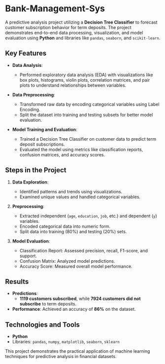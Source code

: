 # **Bank-Management-Sys**

A predictive analysis project utilizing a **Decision Tree Classifier** to forecast customer subscription behavior for term deposits. The project demonstrates end-to-end data processing, visualization, and model evaluation using **Python** and libraries like `pandas`, `seaborn`, and `scikit-learn`.

## **Key Features**
- **Data Analysis**:
  - Performed exploratory data analysis (EDA) with visualizations like box plots, histograms, violin plots, correlation matrices, and pair plots to understand relationships between variables.
  
- **Data Preprocessing**:
  - Transformed raw data by encoding categorical variables using Label Encoding.
  - Split the dataset into training and testing subsets for better model evaluation.

- **Model Training and Evaluation**:
  - Trained a Decision Tree Classifier on customer data to predict term deposit subscriptions.
  - Evaluated the model using metrics like classification reports, confusion matrices, and accuracy scores.

## **Steps in the Project**
1. **Data Exploration**:
   - Identified patterns and trends using visualizations.
   - Examined unique values and handled categorical variables.

2. **Preprocessing**:
   - Extracted independent (`age`, `education`, `job`, etc.) and dependent (`y`) variables.
   - Encoded categorical data into numeric form.
   - Split data into training (80%) and testing (20%) sets.

3. **Model Evaluation**:
   - Classification Report: Assessed precision, recall, F1-score, and support.
   - Confusion Matrix: Analyzed model predictions.
   - Accuracy Score: Measured overall model performance.

## **Results**
- **Predictions**: 
  - **1119 customers subscribed**, while **7924 customers did not subscribe** to term deposits.
- **Performance**: Achieved an accuracy of **86%** on the dataset.

## **Technologies and Tools**
- **Python**
- Libraries: `pandas`, `numpy`, `matplotlib`, `seaborn`, `sklearn`

This project demonstrates the practical application of machine learning techniques for predictive analysis in financial datasets.
